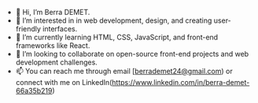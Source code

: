 - 👋 Hi, I’m Berra DEMET. 
- 👀 I’m interested in  in web development, design, and creating user-friendly interfaces.
- 🌱 I’m currently learning HTML, CSS, JavaScript, and front-end frameworks like React.
- 💞️ I’m looking to collaborate on open-source front-end projects and web development challenges.
- 📫 You can reach me through email [berrademet24@gmail.com) or connect with me on LinkedIn(https://www.linkedin.com/in/berra-demet-66a35b219)



